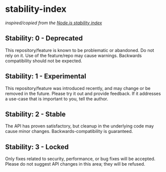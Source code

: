 stability-index
===============

_inspired/copied from the [Node.js stability index](http://nodejs.org/api/documentation.html#documentation_stability_index)_

## Stability: 0 - Deprecated

This repository/feature is known to be problematic or abandoned. Do not rely on it. Use of the feature/repo may cause warnings. Backwards compatibility should not be expected.

## Stability: 1 - Experimental

This repository/feature was introduced recently, and may change or be removed in the future. Please try it out and provide feedback. If it addresses a use-case that is important to you, tell the author.

## Stability: 2 - Stable

The API has proven satisfactory, but cleanup in the underlying code may cause minor changes. Backwards-compatibility is guaranteed.

## Stability: 3 - Locked

Only fixes related to security, performance, or bug fixes will be accepted. Please do not suggest API changes in this area; they will be refused.
